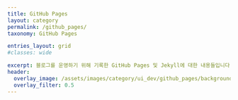 ```yaml
---
title: GitHub Pages
layout: category
permalink: /github_pages/
taxonomy: GitHub Pages

entries_layout: grid
#classes: wide

excerpt: 블로그를 운영하기 위해 기록한 GitHub Pages 및 Jekyll에 대한 내용들입니다.
header:
  overlay_image: /assets/images/category/ui_dev/github_pages/background.png
  overlay_filter: 0.5
---
```


